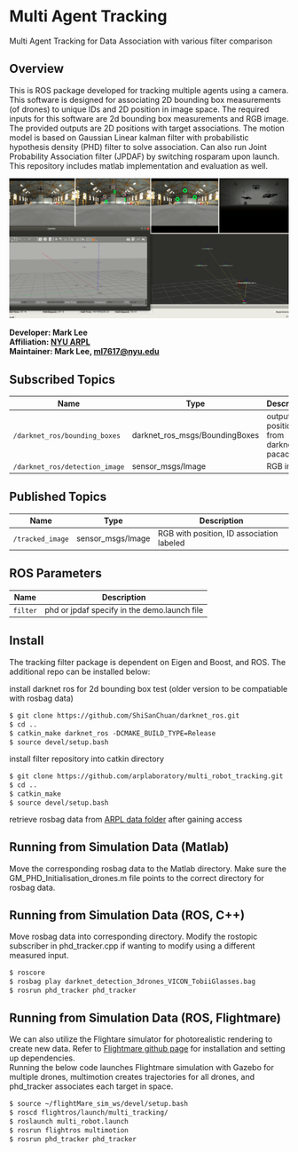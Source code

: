 # Multi Agent Tracking 
Multi Agent Tracking for Data Association with various filter comparison

## Overview
This is ROS package developed for tracking multiple agents using a camera. This software is designed for associating 2D bounding box measurements (of drones) to unique IDs and 2D position in image space. The required inputs for this software are 2d bounding box measurements and RGB image. The provided outputs are 2D positions with target associations. The motion model is based on Gaussian Linear kalman filter with probabilistic hypothesis density (PHD) filter to solve association. Can also run Joint Probability Association filter (JPDAF) by switching rosparam upon launch. This repository includes matlab implementation and evaluation as well.    

![Screenshot](doc/tracking.png)


**Developer: Mark Lee<br />
Affiliation: [NYU ARPL](https://wp.nyu.edu/arpl/)<br />
Maintainer: Mark Lee, ml7617@nyu.edu<br />**

## Subscribed Topics
|Name|Type|Description|
|---|---|---|
|`/darknet_ros/bounding_boxes`|darknet_ros_msgs/BoundingBoxes|output 2D position from darknet ros pacackage|
|`/darknet_ros/detection_image`|sensor_msgs/Image|RGB image|

## Published Topics
|Name|Type|Description|
|---|---|---|
|`/tracked_image`|sensor_msgs/Image|RGB with position, ID association labeled|


## ROS Parameters
|Name|Description|
|---|---|
|`filter`|phd or jpdaf specify in the demo.launch file|


## Install
The tracking filter package is dependent on Eigen and Boost, and ROS. The additional repo can be installed below:

install darknet ros for 2d bounding box test (older version to be compatiable with rosbag data)
```
$ git clone https://github.com/ShiSanChuan/darknet_ros.git
$ cd ..
$ catkin_make darknet_ros -DCMAKE_BUILD_TYPE=Release
$ source devel/setup.bash
```

install filter repository into catkin directory
```
$ git clone https://github.com/arplaboratory/multi_robot_tracking.git
$ cd ..
$ catkin_make
$ source devel/setup.bash
```

retrieve rosbag data from [ARPL data folder](https://drive.google.com/drive/folders/1xc6DbgBbhABoLlvGTSrrJ1zFWL4S-ZTt?usp=sharing) after gaining access

## Running from Simulation Data (Matlab)
Move the corresponding rosbag data to the Matlab directory. Make sure the GM_PHD_Initialisation_drones.m file points to the correct directory for rosbag data. 

## Running from Simulation Data (ROS, C++)
Move rosbag data into corresponding directory. Modify the rostopic subscriber in phd_tracker.cpp if wanting to modify using a different measured input.
```
$ roscore
$ rosbag play darknet_detection_3drones_VICON_TobiiGlasses.bag 
$ rosrun phd_tracker phd_tracker

```

## Running from Simulation Data (ROS, Flightmare)
We can also utilize the Flightare simulator for photorealistic rendering to create new data. Refer to [Flightmare github page](https://github.com/uzh-rpg/flightmare) for installation and setting up dependencies. <br />
Running the below code launches Flightmare simulation with Gazebo for multiple drones, multimotion creates trajectories for all drones, and phd_tracker associates each target in space.
```
$ source ~/flightMare_sim_ws/devel/setup.bash
$ roscd flightros/launch/multi_tracking/
$ roslaunch multi_robot.launch 
$ rosrun flightros multimotion
$ rosrun phd_tracker phd_tracker
```
